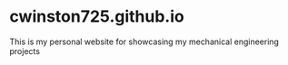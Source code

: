# cwinston725.github.io
This is my personal website for showcasing my mechanical engineering projects
